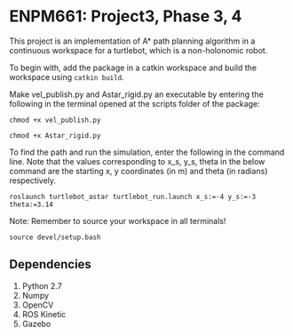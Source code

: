 # ENPM661: Project3, Phase 3, 4
This project is an implementation of A* path planning algorithm in a continuous workspace for a turtlebot, which is a non-holonomic robot. 

To begin with, add the package in a catkin workspace and build the workspace using ```catkin build```.

Make vel_publish.py and Astar_rigid.py an executable by entering the following in the terminal opened at the scripts folder of the package: 

```chmod +x vel_publish.py```

```chmod +x Astar_rigid.py```

To find the path and run the simulation, enter the following in the command line. Note that the values corresponding to x_s, y_s, theta in the below command are the starting x, y coordinates (in m) and theta (in radians) respectively.

```roslaunch turtlebot_astar turtlebot_run.launch x_s:=-4 y_s:=-3 theta:=3.14```

Note: Remember to source your workspace in all terminals!

```source devel/setup.bash```

## Dependencies
1. Python 2.7
2. Numpy
3. OpenCV
4. ROS Kinetic 
5. Gazebo


